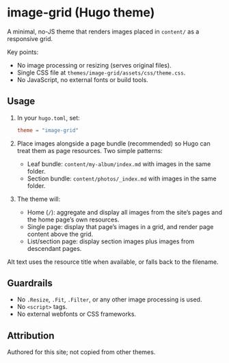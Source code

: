 # image-grid (Hugo theme)

A minimal, no-JS theme that renders images placed in `content/` as a responsive grid.

Key points:
- No image processing or resizing (serves original files).
- Single CSS file at `themes/image-grid/assets/css/theme.css`.
- No JavaScript, no external fonts or build tools.

## Usage

1. In your `hugo.toml`, set:

   ```toml
   theme = "image-grid"
   ```

2. Place images alongside a page bundle (recommended) so Hugo can treat them as page resources. Two simple patterns:
   - Leaf bundle: `content/my-album/index.md` with images in the same folder.
   - Section bundle: `content/photos/_index.md` with images in the same folder.

3. The theme will:
   - Home (`/`): aggregate and display all images from the site’s pages and the home page’s own resources.
   - Single page: display that page’s images in a grid, and render page content above the grid.
   - List/section page: display section images plus images from descendant pages.

Alt text uses the resource title when available, or falls back to the filename.

## Guardrails

- No `.Resize`, `.Fit`, `.Filter`, or any other image processing is used.
- No `<script>` tags.
- No external webfonts or CSS frameworks.

## Attribution

Authored for this site; not copied from other themes.

